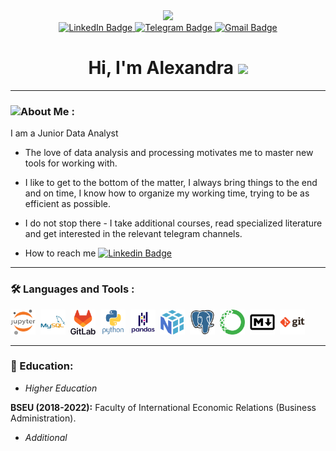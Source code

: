 <div id="header" align="center">
  <img src="https://media.giphy.com/media/JWuBH9rCO2uZuHBFpm/giphy.gif" width="160"/>
</div>
<div id="badges" align="center">
  <a href="https://www.linkedin.com/in/alexandra-tereshka-085769271/">
    <img src="https://img.shields.io/badge/LinkedIn-lightblue?logo=linkedin&logoColor=white&style=flat" alt="LinkedIn Badge"/>
  </a>
  <a href="https://t.me/tereshkaa">
    <img src="https://img.shields.io/badge/Telegram-white?logo=telegram&logoColor=black&style=flat" alt="Telegram Badge"/>
  </a>
  <a href="mailto:didibu18@gmail.com">
    <img src="https://img.shields.io/badge/Gmail-pink?logo=gmail&logoColor=white&style=flat" alt="Gmail Badge"/>
  </a>
</div>
<h1 align="center">
  Hi, I'm Alexandra
  <img src="https://media.giphy.com/media/42xx0590JGrHknXiJy/giphy.gif" width="40px"/>
</h1>

---

### <img src="https://media.giphy.com/media/l4FGI8GoTL7N4DsyI/giphy.gif" width="40">About Me :
I am a Junior Data Analyst
- The love of data analysis and processing motivates me to master new tools for working with.

- I like to get to the bottom of the matter, I always bring things to the end and on time, I know how to organize my working time, trying to be as efficient as possible.

- I do not stop there - I take additional courses, read specialized literature and get interested in the relevant telegram channels.

- How to reach me   [![Linkedin Badge](https://img.shields.io/badge/-tereshka-lightblue?style=flat&logo=Linkedin&logoColor=white)](https://www.linkedin.com/in/alexandra-tereshka-085769271/)

---

### :hammer_and_wrench: Languages and Tools : 
<div>
  <img src="https://github.com/devicons/devicon/blob/master/icons/jupyter/jupyter-original-wordmark.svg" title="Jupyter" alt="Jupyter" width="40" height="40"/>&nbsp;
  <img src="https://github.com/devicons/devicon/blob/master/icons/mysql/mysql-original-wordmark.svg" title="MySQL" alt="MySQL" width="40" height="40"/>&nbsp;
  <img src="https://github.com/devicons/devicon/blob/master/icons/gitlab/gitlab-original-wordmark.svg" title="GitLab" alt="GitLab" width="40" height="40"/>&nbsp;
  <img src="https://github.com/devicons/devicon/blob/master/icons/python/python-original-wordmark.svg" title="Python" alt="Python" width="40" height="40"/>&nbsp;
  <img src="https://github.com/devicons/devicon/blob/master/icons/pandas/pandas-original-wordmark.svg" title="pandas" alt="pandas" width="40" height="40"/>&nbsp;
  <img src="https://github.com/devicons/devicon/blob/master/icons/numpy/numpy-original.svg" title="numpy" alt="numpy " width="40" height="40"/>&nbsp;
  <img src="https://github.com/devicons/devicon/blob/master/icons/postgresql/postgresql-original.svg"  title="PostgreSQL" alt="postgreSQL" width="40" height="40"/>&nbsp;
  <img src="https://github.com/devicons/devicon/blob/master/icons/anaconda/anaconda-original.svg" title="Anaconda" alt="Anaconda" width="40" height="40"/>&nbsp;
  <img src="https://github.com/devicons/devicon/blob/master/icons/markdown/markdown-original.svg" title="Markdown"  alt="Markdown" width="40" height="40"/>&nbsp;
  <img src="https://github.com/devicons/devicon/blob/master/icons/git/git-original-wordmark.svg" title="Git" **alt="Git" width="40" height="40"/>
</div>

---

### 📖 Education:
- *Higher Education*

__BSEU (2018-2022):__ Faculty of International Economic Relations (Business Administration). 
- *Additional*
<!--
**tereshkas/tereshkas** is a ✨ _special_ ✨ repository because its `README.md` (this file) appears on your GitHub profile.

Here are some ideas to get you started:

- 🔭 I’m currently working on ...
- 🌱 I’m currently learning ...
- 👯 I’m looking to collaborate on ...
- 🤔 I’m looking for help with ...
- 💬 Ask me about ...
- 📫 How to reach me: ...
- 😄 Pronouns: ...
- ⚡ Fun fact: ...
-->
